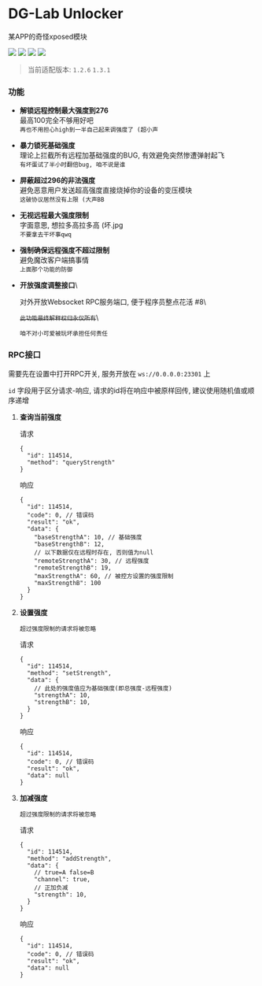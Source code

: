 # DG-Lab Unlocker
某APP的奇怪xposed模块

![](https://img.shields.io/github/license/SakuraKoi/DgLabUnlocker?style=for-the-badge) ![](https://img.shields.io/github/languages/top/SakuraKoi/DgLabUnlocker?style=for-the-badge) ![](https://img.shields.io/github/downloads/SakuraKoi/DgLabUnlocker/total?style=for-the-badge) ![](https://img.shields.io/github/v/release/SakuraKoi/DgLabUnlocker?style=for-the-badge)

> 当前适配版本: `1.2.6` `1.3.1`

### 功能

- **解锁远程控制最大强度到276**\
最高100完全不够用好吧\
`再也不用担心high到一半自己起来调强度了 (超小声`

- **暴力锁死基础强度**\
理论上拦截所有远程加基础强度的BUG, 有效避免突然惨遭弹射起飞\
`有坏蛋试了半小时翻倍bug, 咱不说是谁`

- **屏蔽超过296的非法强度** \
避免恶意用户发送超高强度直接烧掉你的设备的变压模块\
`这破协议居然没有上限 (大声BB`

- **无视远程最大强度限制**\
字面意思, 想拉多高拉多高 (坏.jpg\
`不要拿去干坏事qwq`

- **强制确保远程强度不超过限制** \
  避免魔改客户端搞事情\
  `上面那个功能的防御`

- **开放强度调整接口**\

  对外开放Websocket RPC服务端口, 便于程序员整点花活 #8\

  <strike>`此功能最终解释权归永仪所有`</strike>\

  `咱不对小可爱被玩坏承担任何责任`



### RPC接口

需要先在设置中打开RPC开关, 服务开放在 `ws://0.0.0.0:23301` 上

`id` 字段用于区分请求-响应, 请求的id将在响应中被原样回传, 建议使用随机值或顺序递增

1. **查询当前强度**

   请求

   ````
   {
     "id": 114514,
     "method": "queryStrength"
   }
   ````

   响应

   ```
   {
     "id": 114514,
     "code": 0, // 错误码
     "result": "ok",
     "data": {
       "baseStrengthA": 10, // 基础强度
       "baseStrengthB": 12,
       // 以下数据仅在远程时存在, 否则值为null
       "remoteStrengthA": 30, // 远程强度
       "remoteStrengthB": 19,
       "maxStrengthA": 60, // 被控方设置的强度限制
       "maxStrengthB": 100
     }
   }
   ```

2. **设置强度**

   `超过强度限制的请求将被忽略`

   请求

   ```
   {
     "id": 114514,
     "method": "setStrength",
     "data": {
       // 此处的强度值应为基础强度(即总强度-远程强度)
       "strengthA": 10,
       "strengthB": 10,
     }
   }
   ```

   响应

   ```
   {
     "id": 114514,
     "code": 0, // 错误码
     "result": "ok",
     "data": null
   }
   ```

3. **加减强度**

   `超过强度限制的请求将被忽略`

   请求

   ```
   {
     "id": 114514,
     "method": "addStrength",
     "data": {
       // true=A false=B
       "channel": true, 
       // 正加负减
       "strength": 10,
     }
   }
   ```

   响应

   ```
   {
     "id": 114514,
     "code": 0, // 错误码
     "result": "ok",
     "data": null
   }
   ```

